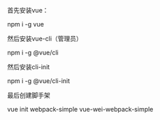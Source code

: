 首先安装vue：

npm i -g vue



然后安装vue-cli（管理员）

npm i -g @vue/cli



然后安装cli-init

npm i -g @vue/cli-init



最后创建脚手架

vue init webpack-simple vue-wei-webpack-simple